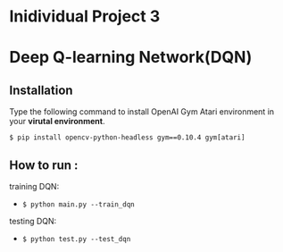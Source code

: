 # Inidividual Project 3

# Deep Q-learning Network(DQN)

## Installation
Type the following command to install OpenAI Gym Atari environment in your **virutal environment**.

`$ pip install opencv-python-headless gym==0.10.4 gym[atari]`

## How to run :
training DQN:
* `$ python main.py --train_dqn`

testing DQN:
* `$ python test.py --test_dqn`


